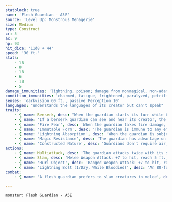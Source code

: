 ```yaml
---
statblock: true
name: 'Flesh Guardian - A5E'
source: 'Level Up: Monstrous Menagerie'
size: Medium
type: Construct
cr: 5
ac: 9
hp: 93
hit_dice: '11d8 + 44'
speed: '30 ft.'
stats:
    - 18
    - 8
    - 18
    - 6
    - 10
    - 5
damage_immunities: 'lightning, poison; damage from nonmagical, non-adamantine weapons'
condition_immunities: 'charmed, fatigue, frightened, paralyzed, petrified, poisoned'
senses: 'darkvision 60 ft., passive Perception 10'
languages: "understands the languages of its creator but can't speak"
traits:
    - { name: Berserk, desc: "When the guardian starts its turn while bloodied, roll a d6. On a 6, the guardian goes berserk. While berserk, the guardian attacks the nearest creature it can see. If it can't reach a creature, it attacks an object. The guardian stays berserk until it is destroyed or restored to full hit points." }
    - { name: 'If a berserk guardian can see and hear its creator, the creator can use an action to try to calm it by making a DC 15 Persuasion check', desc: 'On a success, the guardian is no longer berserk.' }
    - { name: 'Fire Fear', desc: 'When the guardian takes fire damage, it is rattled until the end of its next turn.' }
    - { name: 'Immutable Form', desc: 'The guardian is immune to any effect that would alter its form.' }
    - { name: 'Lightning Absorption', desc: 'When the guardian is subjected to lightning damage, it instead regains hit points equal to the lightning damage dealt.' }
    - { name: 'Magic Resistance', desc: 'The guardian has advantage on saving throws against spells and magical effects.' }
    - { name: 'Constructed Nature', desc: "Guardians don't require air, sustenance, or sleep." }
actions:
    - { name: Multiattack, desc: 'The guardian attacks twice with its slam.' }
    - { name: Slam, desc: 'Melee Weapon Attack: +7 to hit, reach 5 ft., one target. Hit: 13 (2d8 + 4) bludgeoning damage.' }
    - { name: 'Hurl Object', desc: 'Ranged Weapon Attack: +7 to hit, range 20/60 ft., one target. Hit: 18 (4d6 + 4) bludgeoning damage.' }
    - { name: 'Lightning Bolt (1/Day, While Bloodied)', desc: "An 80-foot-long, 5-foot-wide lightning bolt springs from the guardian's chest. Each creature in the area makes a DC 15 Dexterity saving throw, taking 28 (8d6) lightning damage on a failed save or half damage on a success." }
combat:
    - { name: 'A flesh guardian prefers to slam creatures in melee', desc: "When its Lightning Bolt is available, it uses it immediately, without much regard for catching multiple creatures in the blast. It tends to use its Lightning Bolt on distant and flying attackers. It throws objects only if it can't reach any foes. A flesh guardian possesses a greater sense of self-preservation than most guardians. It avoids fire when it can and may retreat from a battle to save itself." }

---
```

```statblock
monster: Flesh Guardian - A5E
```
